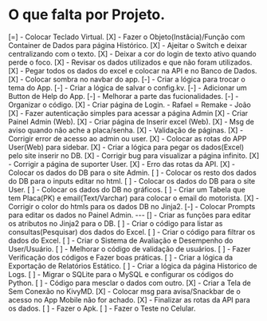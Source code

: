 # O que falta por Projeto.

[=] - Colocar Teclado Virtual.
[X] - Fazer o Objeto(Instâcia)/Função com Container de Dados para página Histórico.
[X] - Ajeitar o Switch e deixar centralizando com o texto.
[X] - Deixar a cor do login de texto ativo quando perde o foco.
[X] - Revisar os dados utilizados e que não foram utilizados.
[X] - Pegar todos os dados do excel e colocar na API e no Banco de Dados.
[X] - Colocar sombra no navbar do app.
[-] - Criar a lógica para trocar o tema do App.
[-] - Criar a lógica de salvar o config.kv.
[-] - Adicionar um Button de Help do App.
[-] - Melhorar a parte das fucionalidades.
[-] - Organizar o código.
[X] - Criar página de Login. - Rafael = Remake - João
[X] - Fazer autenticação simples para acessar a página Admin
[X] - Criar Painel Admin (Web).
[X] - Criar página de Inserir excel (Web).
[X] - Msg de aviso quando não ache a placa/senha.
[X] - Validação de páginas.
[X] - Corrigir error de acesso ao admin ou user.
[X] - Colocar as rotas do APP User(Web) para sidebar. 
[X] - Criar a lógica para pegar os dados(Excel) pelo site inserir no DB.
[X] - Corrigir bug para visualizar a página infinito.
[X] - Corrigir a página de suporter User.
[X] - Erro das rotas da API.
[X] - Colocar os dados do DB para o site Admin.
[ ] - Colocar os resto dos dados do DB para o inputs editar no html.
[ ] - Colocar os dados do DB para o site User.
[ ] - Colocar os dados do DB no gráficos.
[ ] - Criar um Tabela que tem Placa(PK) e email(Text/Varchar) para colocar o email do motorista.
[X] - Corrigir o color do htmls para os dados DB no Jinja2.
[-] - Colocar Prompts para editar os dados no Painel Admin.
--- [] - Criar as funções para editar os atributos no Jinja2 para o DB.
[ ] - Criar o código para listar as consultas(Pesquisar) dos dados do Excel.
[ ] - Criar o código para filtrar os dados do Excel.
[ ] - Criar o Sistema de Avaliação e Desempenho do User/Usuário.
[ ] - Melhorar o código de validação de usuários.
[ ] - Fazer Verificação dos códigos e Fazer boas práticas.
[ ] - Criar a lógica da Exportação de Relatórios Estático.
[ ] - Criar a lógica da página Historico de Logs.
[ ] - Migrar o SQLite para o MySQL e configurar os códigos do Python.
[ ] - Código para mesclar o dados com outro.
[X] - Criar a Tela de Sem Conexão no KivyMD.
[X] - Colocar msg para avisa/Snackbar de o acesso no App Mobile não for achado.
[X] - Finalizar as rotas da API para os dados.
[ ] - Fazer o Apk.
[ ] - Fazer o Teste no Celular.
